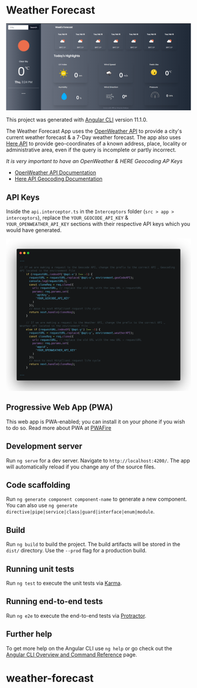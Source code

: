 # Weather Forecast

![Weather Forecast](src/assets/screenshots/site.png)

This project was generated with [Angular CLI](https://github.com/angular/angular-cli) version 11.1.0.

The Weather Forecast App uses the [OpenWeather API](https://openweathermap.org/) to provide a city's current weather forecast & a 7-Day weather forecast. The app also uses [Here API](https://www.here.com/) to provide geo-coordinates of a known address, place, locality or administrative area, even if the query is incomplete or partly incorrect.

_It is very important to have an OpenWeather & HERE Geocoding AP Keys_

- [OpenWeather API Documentation](https://openweathermap.org/api/one-call-api)
- [Here API Geocoding Documentation](https://developer.here.com/documentation/geocoding-search-api/dev_guide/topics/endpoint-geocode-brief.html)

## API Keys

Inside the `api.interceptor.ts` in the `Interceptors` folder (`src > app > interceptors`), replace the `YOUR_GEOCODE_API_KEY` & `YOUR_OPENWEATHER_API_KEY` sections with their respective API keys which you would have generated.

![API Keys Screenshot](src/assets/screenshots/api_keys.png)

## Progressive Web App (PWA)

This web app is PWA-enabled; you can install it on your phone if you wish to do so. Read more about PWA at [PWAFire](https://pwafire.org/)

## Development server

Run `ng serve` for a dev server. Navigate to `http://localhost:4200/`. The app will automatically reload if you change any of the source files.

## Code scaffolding

Run `ng generate component component-name` to generate a new component. You can also use `ng generate directive|pipe|service|class|guard|interface|enum|module`.

## Build

Run `ng build` to build the project. The build artifacts will be stored in the `dist/` directory. Use the `--prod` flag for a production build.

## Running unit tests

Run `ng test` to execute the unit tests via [Karma](https://karma-runner.github.io).

## Running end-to-end tests

Run `ng e2e` to execute the end-to-end tests via [Protractor](http://www.protractortest.org/).

## Further help

To get more help on the Angular CLI use `ng help` or go check out the [Angular CLI Overview and Command Reference](https://angular.io/cli) page.
# weather-forecast
